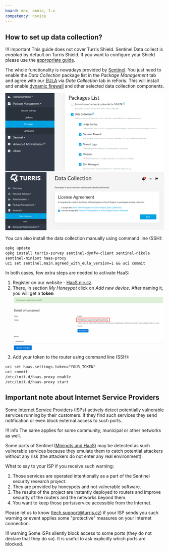 ```yaml
---
board: mox, omnia, 1.x
competency: novice
---
```

## How to set up data collection?

!!! important
    This guide does not cover Turris Shield. Sentinel Data collect
    is *enabled* by default on Turris Shield. If you want to configure your
    Shield please use the [appropriate guide](setup-shield.md).

The whole functionality is nowadays provided by [Sentinel](../apps/sentinel.md).
You just need to enable the _Data Collection_ package list in the
_Package Management_ tab and agree with our
[EULA](https://gitlab.nic.cz/turris/sentinel/eula/-/blob/master/eulas/1.txt)
via _Data Collection_ tab in reForis. This will install and enable
[dynamic firewall](dynfw/collect-dynfw.md) and other selected data collection
components.

![Package Sentinel](setup-packages.png)
![EULA](eula.png)

You can also install the data collection manually using command line (SSH):
```
opkg update
opkg install turris-survey sentinel-dynfw-client sentinel-nikola sentinel-minipot haas-proxy
uci set sentinel.main.agreed_with_eula_version=1 && uci commit
```

In both cases, few extra steps are needed to activate HaaS:

1. Register on our website - [HaaS.nic.cz](https://haas.nic.cz).
2. There, in section _My Honeypot_ click on _Add new device_. After
naming it, you will get a **token**
![HaaS Device](haas-device.png)
3. Add your token to the router using command line (SSH):
```
uci set haas.settings.token="YOUR_TOKEN"
uci commit
/etc/init.d/haas-proxy enable
/etc/init.d/haas-proxy start
```

<!--isp-start-->
## Important note about Internet Service Providers

Some [Internet Service Providers](https://en.wikipedia.org/wiki/Internet_service_provider)
(ISPs) actively detect potentially vulnerable services running by their
customers. If they find such services they send notification or even block
external access to such ports.

!!! info
    The same applies for some community, municipal or other networks as well.

Some parts of Sentinel ([Minipots and HaaS](collect.md)) may be detected as
such vulnerable services because they emulate them to catch potential
attackers without any risk (the attackers do not enter any real environment).

What to say to your ISP if you receive such warning:

1. Those services are operated intentionally as a part of the Sentinel security
   research project.
2. They are provided by honeypots and not vulnerable software.
3. The results of the project are instantly deployed to routers and improve
   security of the routers and the networks beyond them.
4. You want to keep those ports/service accessible from the Internet.

Please let us to know ([tech.support@turris.cz](mailto:tech.support@turris.cz))
if your ISP sends you such warning or event applies some "protective" measures
on your Internet connection.

!!! warning
    Some ISPs silently block access to some ports (they do not declare that
    they do so). It is useful to ask explicitly which ports are blocked.
<!--isp-end-->
